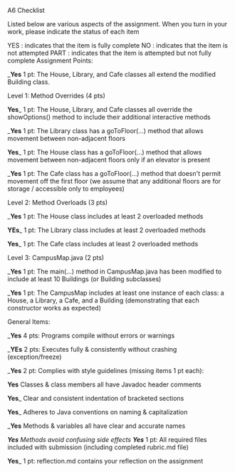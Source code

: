 A6 Checklist

Listed below are various aspects of the assignment. When you turn in your work, please indicate the status of each item

YES : indicates that the item is fully complete
NO : indicates that the item is not attempted
PART : indicates that the item is attempted but not fully complete
Assignment Points:

___Yes__ 1 pt: The House, Library, and Cafe classes all extend the modified Building class.

Level 1: Method Overrides (4 pts)

__Yes___ 1 pt: The House, Library, and Cafe classes all override the showOptions() method to include their additional interactive methods

___Yes__ 1 pt: The Library class has a goToFloor(...) method that allows movement between non-adjacent floors

__Yes___ 1 pt: The House class has a goToFloor(...) method that allows movement between non-adjacent floors only if an elevator is present

___Yes__ 1 pt: The Cafe class has a goToFloor(...) method that doesn't permit movement off the first floor (we assume that any additional floors are for storage / accessible only to employees)

Level 2: Method Overloads (3 pts)

___Yes__ 1 pt: The House class includes at least 2 overloaded methods

__YEs___ 1 pt: The Library class includes at least 2 overloaded methods

__Yes___ 1 pt: The Cafe class includes at least 2 overloaded methods

Level 3: CampusMap.java (2 pts)

___Yes__ 1 pt: The main(...) method in CampusMap.java has been modified to include at least 10 Buildings (or Building subclasses)

___Yes__ 1 pt: The CampusMap includes at least one instance of each class: a House, a Library, a Cafe, and a Building (demonstrating that each constructor works as expected)

General Items:

___Yes__ 4 pts: Programs compile without errors or warnings

___YEs__ 2 pts: Executes fully & consistently without crashing (exception/freeze)

___Yes__ 2 pt: Complies with style guidelines (missing items 1 pt each):

  __Yes__ Classes & class members all have Javadoc header comments

  __Yes___ Clear and consistent indentation of bracketed sections

  __Yes___ Adheres to Java conventions on naming & capitalization

  ___Yes__ Methods & variables all have clear and accurate names

  ___Yes__ Methods avoid confusing side effects
__Yes___ 1 pt: All required files included with submission (including completed rubric.md file)

__Yes___ 1 pt: reflection.md contains your reflection on the assignment